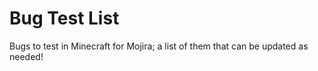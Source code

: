 # Bug Test List

Bugs to test in Minecraft for Mojira; a list of them that can be updated as needed!
